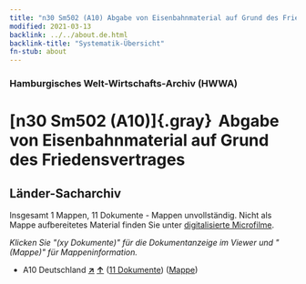 ```yaml
---
title: "n30 Sm502 (A10) Abgabe von Eisenbahnmaterial auf Grund des Friedensvertrages"
modified: 2021-03-13
backlink: ../../about.de.html
backlink-title: "Systematik-Übersicht"
fn-stub: about
---
```


### Hamburgisches Welt-Wirtschafts-Archiv (HWWA)

# [n30 Sm502 (A10)]{.gray}&#8201; Abgabe von Eisenbahnmaterial auf Grund des Friedensvertrages&#160; 







## Länder-Sacharchiv




Insgesamt 1 Mappen, 11 Dokumente - Mappen unvollständig.
Nicht als Mappe aufbereitetes Material finden Sie unter [digitalisierte Microfilme](/film/h1_sh.de.html).

_Klicken Sie "(xy Dokumente)" für die Dokumentanzeige im Viewer und "(Mappe)" für Mappeninformation._



- A10 Deutschland [**&nearr;**](../../../geo/i/126128/about.de.html "Deutschland (alle Mappen)") [**&uarr;**](../../../geo/about.de.html#A10 "Ländersystematik") (<a href="https://pm20.zbw.eu/iiifview/folder/sh/126128,145549" title="über: Deutschland : Abgabe von Eisenbahnmaterial auf Grund des Friedensvertrages" target="_blank">11 Dokumente</a>) ([Mappe](../../../../folder/sh/1261xx/126128/1455xx/145549/about.de.html))








